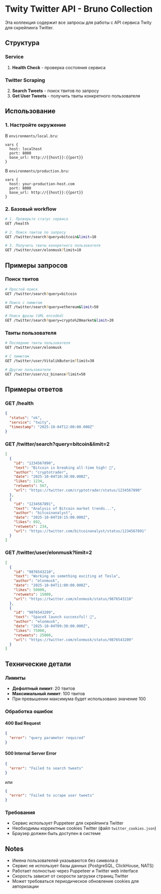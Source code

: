 # Twity Twitter API - Bruno Collection

Эта коллекция содержит все запросы для работы с API сервиса Twity для скрейпинга Twitter.

## Структура

### Service

1. **Health Check** - проверка состояния сервиса

### Twitter Scraping

2. **Search Tweets** - поиск твитов по запросу
3. **Get User Tweets** - получить твиты конкретного пользователя

## Использование

### 1. Настройте окружение

В `environments/local.bru`:

```
vars {
  host: localhost
  port: 8000
  base_url: http://{{host}}:{{port}}
}
```

В `environments/production.bru`:

```
vars {
  host: your-production-host.com
  port: 8000
  base_url: http://{{host}}:{{port}}
}
```

### 2. Базовый workflow

```bash
# 1. Проверьте статус сервиса
GET /health

# 2. Поиск твитов по запросу
GET /twitter/search?query=bitcoin&limit=10

# 3. Получить твиты конкретного пользователя
GET /twitter/user/elonmusk?limit=10
```

## Примеры запросов

### Поиск твитов

```bash
# Простой поиск
GET /twitter/search?query=bitcoin

# Поиск с лимитом
GET /twitter/search?query=ethereum&limit=50

# Поиск фразы (URL encoded)
GET /twitter/search?query=crypto%20market&limit=20
```

### Твиты пользователя

```bash
# Последние твиты пользователя
GET /twitter/user/elonmusk

# С лимитом
GET /twitter/user/VitalikButerin?limit=30

# Другие пользователи
GET /twitter/user/cz_binance?limit=50
```

## Примеры ответов

### GET /health

```json
{
  "status": "ok",
  "service": "twity",
  "timestamp": "2025-10-04T12:00:00.000Z"
}
```

### GET /twitter/search?query=bitcoin&limit=2

```json
[
  {
    "id": "1234567890",
    "text": "Bitcoin is breaking all-time high! 🚀",
    "author": "cryptotrader",
    "date": "2025-10-04T10:30:00.000Z",
    "likes": 1234,
    "retweets": 567,
    "url": "https://twitter.com/cryptotrader/status/1234567890"
  },
  {
    "id": "1234567891",
    "text": "Analysis of Bitcoin market trends...",
    "author": "bitcoinanalyst",
    "date": "2025-10-04T10:15:00.000Z",
    "likes": 892,
    "retweets": 234,
    "url": "https://twitter.com/bitcoinanalyst/status/1234567891"
  }
]
```

### GET /twitter/user/elonmusk?limit=2

```json
[
  {
    "id": "9876543210",
    "text": "Working on something exciting at Tesla",
    "author": "elonmusk",
    "date": "2025-10-04T11:00:00.000Z",
    "likes": 50000,
    "retweets": 15000,
    "url": "https://twitter.com/elonmusk/status/9876543210"
  },
  {
    "id": "9876543209",
    "text": "SpaceX launch successful! 🚀",
    "author": "elonmusk",
    "date": "2025-10-04T09:30:00.000Z",
    "likes": 75000,
    "retweets": 25000,
    "url": "https://twitter.com/elonmusk/status/9876543209"
  }
]
```

## Технические детали

### Лимиты

- **Дефолтный лимит**: 20 твитов
- **Максимальный лимит**: 100 твитов
- При превышении максимума будет использовано значение 100

### Обработка ошибок

#### 400 Bad Request

```json
{
  "error": "query parameter required"
}
```

#### 500 Internal Server Error

```json
{
  "error": "Failed to search tweets"
}
```

или

```json
{
  "error": "Failed to scrape user tweets"
}
```

### Требования

- Сервис использует Puppeteer для скрейпинга Twitter
- Необходимы корректные cookies Twitter (файл `twitter_cookies.json`)
- Браузер должен быть доступен в системе

## Notes

- Имена пользователей указываются без символа `@`
- Сервис не использует базы данных (PostgreSQL, ClickHouse, NATS)
- Работает полностью через Puppeteer и Twitter web interface
- Скорость зависит от скорости загрузки страниц Twitter
- Может требоваться периодическое обновление cookies для авторизации
